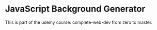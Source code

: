# JavaScript Background Generator

This is part of the udemy course: complete-web-dev from zero to master. 
